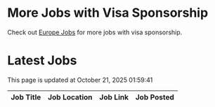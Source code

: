 # More Jobs with Visa Sponsorship

Check out [Europe Jobs](https://github.com/sureshparimi/europejobs#latest-jobs) for more jobs with visa sponsorship.

# Latest Jobs

This page is updated at October 21, 2025 01:59:41

| Job Title | Job Location | Job Link | Job Posted |
| --- | --- | --- | --- |
